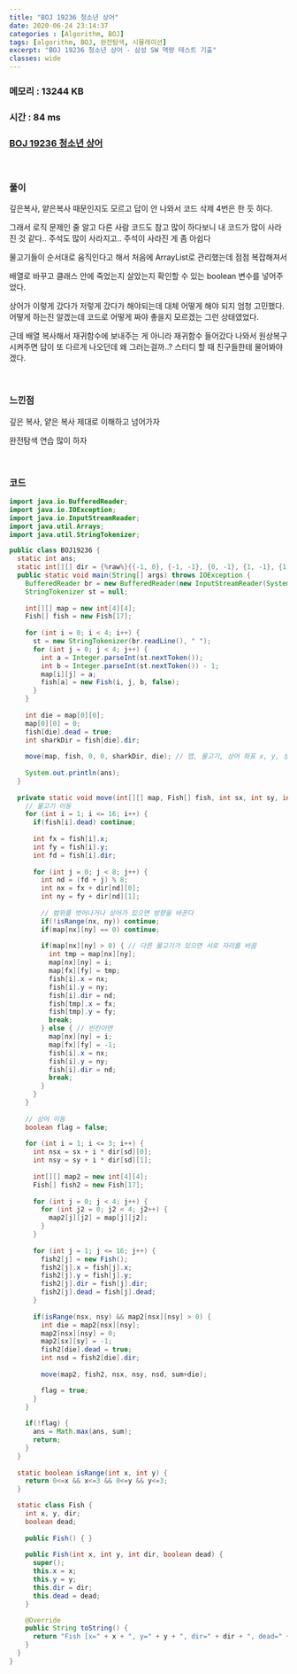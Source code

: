 ```yaml
---
title: "BOJ 19236 청소년 상어"
date: 2020-06-24 23:14:37
categories : [Algorithm, BOJ]
tags: [algorithm, BOJ, 완전탐색, 시뮬레이션]
excerpt: "BOJ 19236 청소년 상어 - 삼성 SW 역량 테스트 기출"
classes: wide
---
```


### 메모리 : 13244 KB

### 시간 : 84 ms

### [BOJ 19236 청소년 상어](https://www.acmicpc.net/problem/19236)

<br>

### 풀이

깊은복사, 얕은복사 때문인지도 모르고 답이 안 나와서 코드 삭제 4번은 한 듯 하다.

그래서 로직 문제인 줄 알고 다른 사람 코드도 참고 많이 하다보니 내 코드가 많이 사라진 것 같다.. 주석도 많이 사라지고.. 주석이 사라진 게 좀 아쉽다

물고기들이 순서대로 움직인다고 해서 처음에 ArrayList로 관리했는데 점점 복잡해져서 

배열로 바꾸고 클래스 안에 죽었는지 살았는지 확인할 수 있는 boolean 변수를 넣어주었다.

상어가 이렇게 갔다가 저렇게 갔다가 해야되는데 대체 어떻게 해야 되지 엄청 고민했다. 어떻게 하는진 알겠는데 코드로 어떻게 짜야 좋을지 모르겠는 그런 상태였었다.

근데 배열 복사해서 재귀함수에 보내주는 게 아니라 재귀함수 들어갔다 나와서 원상복구 시켜주면 답이 또 다르게 나오던데 왜 그러는걸까..? 스터디 할 때 친구들한테 물어봐야겠다. 

<br>

### 느낀점

깊은 복사, 얕은 복사 제대로 이해하고 넘어가자

완전탐색 연습 많이 하자

<br>

### 코드

```java
import java.io.BufferedReader;
import java.io.IOException;
import java.io.InputStreamReader;
import java.util.Arrays;
import java.util.StringTokenizer;

public class BOJ19236 {
  static int ans;
  static int[][] dir = {%raw%}{{-1, 0}, {-1, -1}, {0, -1}, {1, -1}, {1, 0}, {1, 1}, {0, 1}, {-1, 1}}{%endraw%};
  public static void main(String[] args) throws IOException {
    BufferedReader br = new BufferedReader(new InputStreamReader(System.in));
    StringTokenizer st = null;
		
    int[][] map = new int[4][4];
    Fish[] fish = new Fish[17];
		
    for (int i = 0; i < 4; i++) {
      st = new StringTokenizer(br.readLine(), " ");
      for (int j = 0; j < 4; j++) {
        int a = Integer.parseInt(st.nextToken());
        int b = Integer.parseInt(st.nextToken()) - 1;
        map[i][j] = a;
        fish[a] = new Fish(i, j, b, false);
      }
    }
		
    int die = map[0][0];
    map[0][0] = 0;
    fish[die].dead = true;
    int sharkDir = fish[die].dir;
		
    move(map, fish, 0, 0, sharkDir, die); // 맵, 물고기, 상어 좌표 x, y, 상어 방향, 합
		
    System.out.println(ans);
  }
	
  private static void move(int[][] map, Fish[] fish, int sx, int sy, int sd, int sum) {
    // 물고기 이동
    for (int i = 1; i <= 16; i++) {
      if(fish[i].dead) continue;
			
      int fx = fish[i].x;
      int fy = fish[i].y;
      int fd = fish[i].dir;
			
      for (int j = 0; j < 8; j++) {
        int nd = (fd + j) % 8;
        int nx = fx + dir[nd][0];
        int ny = fy + dir[nd][1];
				
        // 범위를 벗어나거나 상어가 있으면 방향을 바꾼다
        if(!isRange(nx, ny)) continue;
        if(map[nx][ny] == 0) continue;
				
        if(map[nx][ny] > 0) { // 다른 물고기가 있으면 서로 자리를 바꿈
          int tmp = map[nx][ny];
          map[nx][ny] = i;
          map[fx][fy] = tmp;
          fish[i].x = nx;
          fish[i].y = ny;
          fish[i].dir = nd;
          fish[tmp].x = fx;
          fish[tmp].y = fy;
          break;
        } else { // 빈칸이면
          map[nx][ny] = i;
          map[fx][fy] = -1;
          fish[i].x = nx;
          fish[i].y = ny;
          fish[i].dir = nd;
          break;
        }
      }
    }
		
    // 상어 이동
    boolean flag = false;
		
    for (int i = 1; i <= 3; i++) {
      int nsx = sx + i * dir[sd][0];
      int nsy = sy + i * dir[sd][1];
		
      int[][] map2 = new int[4][4];
      Fish[] fish2 = new Fish[17];
			
      for (int j = 0; j < 4; j++) {
        for (int j2 = 0; j2 < 4; j2++) {
          map2[j][j2] = map[j][j2];
        }
      }
			
      for (int j = 1; j <= 16; j++) {
        fish2[j] = new Fish();
        fish2[j].x = fish[j].x;
        fish2[j].y = fish[j].y;
        fish2[j].dir = fish[j].dir;
        fish2[j].dead = fish[j].dead;
      }
			
      if(isRange(nsx, nsy) && map2[nsx][nsy] > 0) {
        int die = map2[nsx][nsy];
        map2[nsx][nsy] = 0;
        map2[sx][sy] = -1;
        fish2[die].dead = true;
        int nsd = fish2[die].dir;
				
        move(map2, fish2, nsx, nsy, nsd, sum+die);

        flag = true;
      }
    }
		
    if(!flag) {
      ans = Math.max(ans, sum);
      return;
    }
  }
	
  static boolean isRange(int x, int y) {
    return 0<=x && x<=3 && 0<=y && y<=3;
  }

  static class Fish {
    int x, y, dir;
    boolean dead;
		
    public Fish() { }
		
    public Fish(int x, int y, int dir, boolean dead) {
      super();
      this.x = x;
      this.y = y;
      this.dir = dir;
      this.dead = dead;
    }

    @Override
    public String toString() {
      return "Fish [x=" + x + ", y=" + y + ", dir=" + dir + ", dead=" + dead + "]";
    }
  }
}

```

